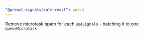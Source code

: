 ```yaml
---
"@preact-signals/safe-react": patch
---
```


Remove microtask spam for each `useSignals` - batching it to one `queueMicrotask`
